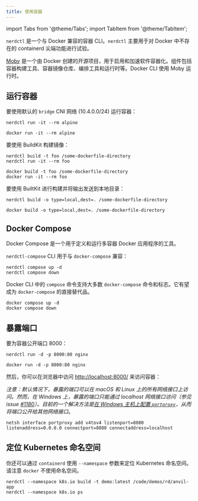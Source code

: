 ```yaml
---
title: 使用容器
---
```


import Tabs from '@theme/Tabs';
import TabItem from '@theme/TabItem';

`nerdctl` 是一个与 Docker 兼容的容器 CLI。`nerdctl` 主要用于对 Docker 中不存在的 containerd 尖端功能进行试验。

[Moby](https://github.com/moby/moby) 是一个由 Docker 创建的开源项目，用于启用和加速软件容器化。组件包括容器构建工具、容器镜像仓库、编排工具和运行时等。Docker CLI 使用 Moby 运行时。

## 运行容器

要使用默认的 `bridge` CNI 网络 (10.4.0.0/24) 运行容器：

<Tabs groupId="container-runtime">
  <TabItem value="nerdctl" default>

```
nerdctl run -it --rm alpine
```

</TabItem>
  <TabItem value="docker" default>

```
docker run -it --rm alpine
```
</TabItem>
</Tabs>

要使用 BuildKit 构建镜像：

<Tabs groupId="container-runtime">
  <TabItem value="nerdctl" default>

```
nerdctl build -t foo /some-dockerfile-directory
nerdctl run -it --rm foo
```

</TabItem>
  <TabItem value="docker" default>

```
docker build -t foo /some-dockerfile-directory
docker run -it --rm foo
```
</TabItem>
</Tabs>

要使用 BuiltKit 进行构建并将输出发送到本地目录：

<Tabs groupId="container-runtime">
  <TabItem value="nerdctl" default>

```
nerdctl build -o type=local,dest=. /some-dockerfile-directory
```
</TabItem>
  <TabItem value="docker" default>

```
docker build -o type=local,dest=. /some-dockerfile-directory
```
</TabItem>
</Tabs>

## Docker Compose

Docker Compose 是一个用于定义和运行多容器 Docker 应用程序的工具。

<Tabs groupId="container-runtime">
  <TabItem value="nerdctl" default>

`nerdctl-compose` CLI 用于与 `docker-compose` 兼容：
```
nerdctl compose up -d
nerdctl compose down
```
</TabItem>
  <TabItem value="docker">

Docker CLI 中的 `compose` 命令支持大多数 `docker-compose` 命令和标志。它有望成为 `docker-compose` 的直接替代品。
```
docker compose up -d
docker compose down
```
</TabItem>
</Tabs>

## 暴露端口

要为容器公开端口 8000：

<Tabs groupId="container-runtime">
  <TabItem value="nerdctl" default>

```
nerdctl run -d -p 8000:80 nginx
```
</TabItem>
  <TabItem value="docker" default>

```
docker run -d -p 8000:80 nginx
```
</TabItem>
</Tabs>

然后，你可以在浏览器中访问 [http://localhost:8000/](http://localhost:8000/) 来访问容器：

*注意：默认情况下，暴露的端口可以在 macOS 和 Linux 上的所有网络接口上访问。然而，在 Windows 上，暴露的端口只能通过 localhost 网络接口访问（参见 issue [#1180](https://github.com/rancher-sandbox/rancher-desktop/issues/1180)）。目前的一个解决方法是[在 Windows 主机上配置 `portproxy`](https://github.com/rancher-sandbox/rancher-desktop/issues/1180#issuecomment-1005514200)，从而将端口公开给其他网络接口*。

```
netsh interface portproxy add v4tov4 listenport=8080 listenaddress=0.0.0.0 connectport=8080 connectaddress=localhost
```

## 定位 Kubernetes 命名空间

你还可以通过 `containerd` 使用 `--namespace` 参数来定位 Kubernetes 命名空间。请注意 `docker` 不使用命名空间。

<Tabs groupId="container-runtime">
  <TabItem value="nerdctl" default>

```
nerdctl --namespace k8s.io build -t demo:latest /code/demos/rd/anvil-app
nerdctl --namespace k8s.io ps
```

</TabItem>
</Tabs>
